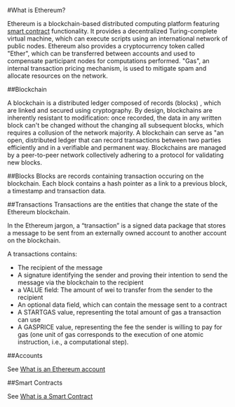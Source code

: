 #What is Ethereum?

Ethereum is a blockchain-based distributed computing platform featuring [smart contract](Ethereum-glossary-for-newbies/smart-contracts.md) functionality.
It provides a decentralized Turing-complete virtual machine, which can execute scripts using an international network of public nodes. Ethereum also provides a cryptocurrency token called "Ether", which can be transferred between accounts and used to compensate participant nodes for computations performed. "Gas", an internal transaction pricing mechanism, is used to mitigate spam and allocate resources on the network.

##Blockchain

A blockchain is a distributed ledger composed of records (blocks) , which are linked and secured using cryptography.  By design, blockchains are inherently resistant to modification: once recorded, the data in any written block can't be changed  without the changing all subsequent blocks, which requires a collusion of the network majority. A blockchain can serve as "an open, distributed ledger that can record transactions between two parties efficiently and in a verifiable and permanent way. Blockchains are managed by a peer-to-peer network collectively adhering to a protocol for validating new blocks.

##Blocks
Blocks are records containing transaction occuring on the blockchain.
Each block  contains a hash pointer as a link to a previous block, a timestamp and transaction data.

##Transactions
Transactions are the entities that change the state of the Ethereum blockchain.

In the Ethereum jargon, a “transaction” is a signed data package that stores a message to be sent from an externally owned account to another account on the blockchain.

A transactions contains:
* The recipient of the message
* A signature identifying the sender and proving their intention to send the message via the blockchain to the recipient
* a VALUE field: The amount of wei to transfer from the sender to the recipient
* An optional data field, which can contain the message sent to a contract
* A STARTGAS value, representing the total amount of gas a transaction can use
* A GASPRICE value, representing the fee the sender is willing to pay for gas (one unit of gas corresponds to the execution of one atomic instruction, i.e., a computational step).

##Accounts

See [What is an Ethereum account](Ethereum-glossary-for-newbies/account.md)

##Smart Contracts

See [What is a Smart Contract](Ethereum-glossary-for-newbies/smart-contracts.md)